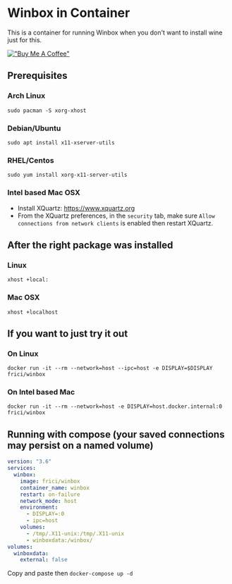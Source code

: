 # Winbox in Container

This is a container for running Winbox when you don't want to install wine just for this.

[!["Buy Me A Coffee"](https://www.buymeacoffee.com/assets/img/custom_images/orange_img.png)](https://www.buymeacoffee.com/ekezet)

## Prerequisites

### **Arch Linux**

```shell
sudo pacman -S xorg-xhost
```

### **Debian/Ubuntu**

```shell
sudo apt install x11-xserver-utils
```

### **RHEL/Centos**

```shell
sudo yum install xorg-x11-server-utils
```

### **Intel based Mac OSX**

- Install XQuartz: <https://www.xquartz.org>
- From the XQuartz preferences, in the `security` tab, make sure `Allow connections from network clients` is enabled then restart XQuartz.

## After the right package was installed

### Linux

```shell
xhost +local:
```

### Mac OSX

```shell
xhost +localhost
```

## If you want to just try it out

### On Linux

```docker
docker run -it --rm --network=host --ipc=host -e DISPLAY=$DISPLAY frici/winbox
```

### On Intel based Mac

```docker
docker run -it --rm --network=host -e DISPLAY=host.docker.internal:0 frici/winbox
```

## Running with compose (your saved connections may persist on a named volume)

```yaml
version: "3.6"
services:
  winbox:
    image: frici/winbox
    container_name: winbox
    restart: on-failure
    network_mode: host
    environment:
      - DISPLAY=:0
      - ipc=host
    volumes:
      - /tmp/.X11-unix:/tmp/.X11-unix
      - winboxdata:/winbox/
volumes:
  winboxdata:
    external: false
```

Copy and paste then `docker-compose up -d`
